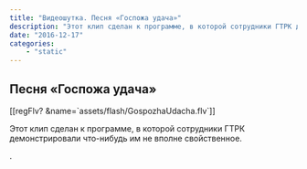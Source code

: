 ```yaml
---
title: "Видеошутка. Песня «Госпожа удача»"
description: "Этот клип сделан к программе, в которой сотрудники ГТРК демонстрировали что-нибудь им не вполне свойственное."
date: "2016-12-17"
categories:
    - "static"
---
```


<h2>Песня «Госпожа удача»</h2>
<p>
[[regFlv? &name=`assets/flash/GospozhaUdacha.flv`]]
</p>
<p>
Этот клип сделан к&nbsp;программе, в&nbsp;которой сотрудники&nbsp;ГТРК демонстрировали что-нибудь&nbsp;им не&nbsp;вполне&nbsp;свойственное.
</p>.
